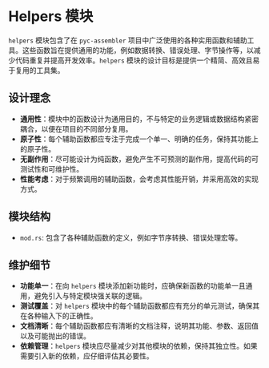 # Helpers 模块

`helpers` 模块包含了在 `pyc-assembler` 项目中广泛使用的各种实用函数和辅助工具。这些函数旨在提供通用的功能，例如数据转换、错误处理、字节操作等，以减少代码重复并提高开发效率。`helpers` 模块的设计目标是提供一个精简、高效且易于复用的工具集。

## 设计理念

- **通用性**：模块中的函数设计为通用目的，不与特定的业务逻辑或数据结构紧密耦合，以便在项目的不同部分复用。
- **原子性**：每个辅助函数都应专注于完成一个单一、明确的任务，保持其功能上的原子性。
- **无副作用**：尽可能设计为纯函数，避免产生不可预测的副作用，提高代码的可测试性和可维护性。
- **性能考虑**：对于频繁调用的辅助函数，会考虑其性能开销，并采用高效的实现方式。

## 模块结构

- `mod.rs`: 包含了各种辅助函数的定义，例如字节序转换、错误处理宏等。

## 维护细节

- **功能单一**：在向 `helpers` 模块添加新功能时，应确保新函数的功能单一且通用，避免引入与特定模块强关联的逻辑。
- **测试覆盖**：对 `helpers` 模块中的每个辅助函数都应有充分的单元测试，确保其在各种输入下的正确性。
- **文档清晰**：每个辅助函数都应有清晰的文档注释，说明其功能、参数、返回值以及可能抛出的错误。
- **依赖管理**：`helpers` 模块应尽量减少对其他模块的依赖，保持其独立性。如果需要引入新的依赖，应仔细评估其必要性。